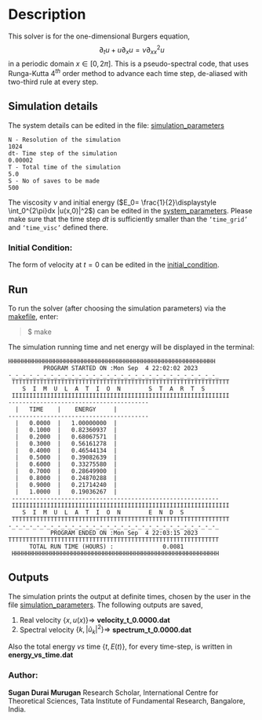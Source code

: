 # Description

This solver is for the one-dimensional Burgers equation,
$$
\partial_t u + u\partial_x u = \nu \partial_{xx}^2 u
$$
in a periodic domain $x\in [0,2\pi]$. This is a pseudo-spectral code, that uses Runga-Kutta $4^{th}$ order method to advance each time step, de-aliased with two-third rule at every step.

## Simulation details
The system details can be edited in the file: [simulation_parameters](simulation_parameters.dat)
```
N - Resolution of the simulation
1024
dt- Time step of the simulation
0.00002
T - Total time of the simulation
5.0
S - No of saves to be made
500
```
The viscosity $\nu$ and initial energy ($E_0= \frac{1}{2}\displaystyle \int_0^{2\pi}dx |u(x,0)|^2$) can be edited in the [system_parameters](system_parameters.f90). Please make sure that the time step $dt$ is sufficiently smaller than the $\texttt{`time\_grid'}$ and $\texttt{`time\_visc'}$ defined there. 

### Initial Condition:
The form of velocity at $t=0$ can be edited in the [initial_condition](initial_condition.f90).

## Run
To run the solver (after choosing the simulation parameters) via the [makefile](makefile), enter:
>$ make

The simulation running time and net energy will be displayed in the terminal:
```
HHHHHHHHHHHHHHHHHHHHHHHHHHHHHHHHHHHHHHHHHHHHHHHHHHHHHHHHHHH
          PROGRAM STARTED ON :Mon Sep  4 22:02:02 2023      
-_-_-_-_-_-_-_-_-_-_-_-_-_-_-_-_-_-_-_-_-_-_-_-_-_-_-_-_-_-_
 TTTTTTTTTTTTTTTTTTTTTTTTTTTTTTTTTTTTTTTTTTTTTTTTTTTTTTTTTTTTTT
    S  I  M  U  L  A  T  I  O  N        S  T  A  R  T  S 
 IIIIIIIIIIIIIIIIIIIIIIIIIIIIIIIIIIIIIIIIIIIIIIIIIIIIIIIIIIIIII
----------------------------------------
  |   TIME    |    ENERGY     | 
----------------------------------------
  |   0.0000  |   1.00000000  | 
  |   0.1000  |   0.82360937  | 
  |   0.2000  |   0.68067571  | 
  |   0.3000  |   0.56161278  | 
  |   0.4000  |   0.46544134  | 
  |   0.5000  |   0.39082639  | 
  |   0.6000  |   0.33275580  | 
  |   0.7000  |   0.28649900  | 
  |   0.8000  |   0.24870288  | 
  |   0.9000  |   0.21714240  | 
  |   1.0000  |   0.19036267  | 
 -----------------------------------------------------------
 IIIIIIIIIIIIIIIIIIIIIIIIIIIIIIIIIIIIIIIIIIIIIIIIIIIIIIIIIIIIII
    S  I  M  U  L  A  T  I  O  N        E  N  D  S 
 TTTTTTTTTTTTTTTTTTTTTTTTTTTTTTTTTTTTTTTTTTTTTTTTTTTTTTTTTTTTTT
-_-_-_-_-_-_-_-_-_-_-_-_-_-_-_-_-_-_-_-_-_-_-_-_-_-_-_-_-_-_
            PROGRAM ENDED ON :Mon Sep  4 22:03:15 2023      
TTTTTTTTTTTTTTTTTTTTTTTTTTTTTTTTTTTTTTTTTTTTTTTTTTTTTTTTTTTT
      TOTAL RUN TIME (HOURS) :              0.0081
 HHHHHHHHHHHHHHHHHHHHHHHHHHHHHHHHHHHHHHHHHHHHHHHHHHHHHHHHHHH

```
## Outputs
The simulation prints the output at definite times, chosen by the user in the file [simulation_parameters](simulation_parameters.dat).  The following outputs are saved,
1. Real velocity  $\{x,u(x)\} \Rightarrow$ **velocity_t_0.0000.dat**
2. Spectral velocity $\{k,|\hat{u}_k|^2\}\Rightarrow$ **spectrum_t_0.0000.dat**

Also the total energy _vs_ time $\{t,E(t)\}$, for every time-step, is written in **energy_vs_time.dat**

### Author:
**Sugan Durai Murugan**
Research Scholar, 
International Centre for Theoretical Sciences,
Tata Institute of Fundamental Research,
Bangalore, India.
